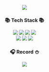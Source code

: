 <div align="center">
  <img src="https://capsule-render.vercel.app/api?type=waving&color=gradient&height=200&section=header&text=SionLee's&fontSize=90" />
  <h3>📚 Tech Stack 📚</h3>
	<img src="https://img.shields.io/badge/HTML5-E34F26?style=flat&logo=HTML5&logoColor=white" />
	<img src="https://img.shields.io/badge/CSS3-1572B6?style=flat&logo=CSS3&logoColor=white" />
  <img src="https://img.shields.io/badge/JavaScript-F7DF1E?style=flat&logo=JavaScript&logoColor=white" />
  <img src="https://img.shields.io/badge/React-61DAFB?style=flat&logo=React&logoColor=white" /> <br />
  <img src="https://img.shields.io/badge/npm-CB3837?style=flat&logo=npm&logoColor=white" />
  <img src="https://img.shields.io/badge/Prettier-F7B93E?style=flat&logo=Prettier&logoColor=white" />
  <img src="https://img.shields.io/badge/Webpack-8DD6F9?style=flat&logo=Webpack&logoColor=white" />
  
  <h3>🎧 Record ⛄️</h3>
  <a href="https://blog.naver.com/seven_day_five">
  	<img src="https://img.shields.io/badge/Blog-03C75A?style=flat&logo=Naver&logoColor=white" />
  </a>
</div>
